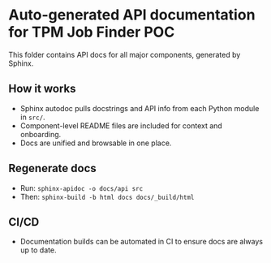 # Auto-generated API documentation for TPM Job Finder POC

This folder contains API docs for all major components, generated by Sphinx.

## How it works
- Sphinx autodoc pulls docstrings and API info from each Python module in `src/`.
- Component-level README files are included for context and onboarding.
- Docs are unified and browsable in one place.

## Regenerate docs
- Run: `sphinx-apidoc -o docs/api src`
- Then: `sphinx-build -b html docs docs/_build/html`

## CI/CD
- Documentation builds can be automated in CI to ensure docs are always up to date.
